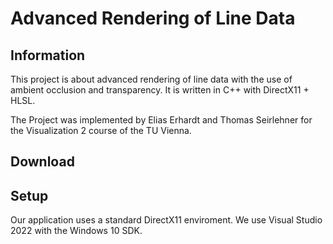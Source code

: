 # Advanced Rendering of Line Data
## Information
This project is about advanced rendering of line data with the use of ambient
occlusion and transparency. It is written in C++ with DirectX11 + HLSL.

The Project was implemented by Elias Erhardt and Thomas Seirlehner for the Visualization 2 course of the TU Vienna.
## Download

## Setup
Our application uses a standard DirectX11 enviroment. We use Visual Studio 2022 with the Windows 10 SDK.
